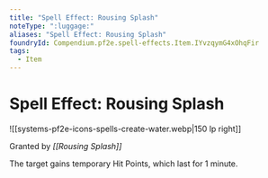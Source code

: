 ```yaml
---
title: "Spell Effect: Rousing Splash"
noteType: ":luggage:"
aliases: "Spell Effect: Rousing Splash"
foundryId: Compendium.pf2e.spell-effects.Item.IYvzqymG4xOhqFir
tags:
  - Item
---
```


# Spell Effect: Rousing Splash
![[systems-pf2e-icons-spells-create-water.webp|150 lp right]]

Granted by _[[Rousing Splash]]_

The target gains temporary Hit Points, which last for 1 minute.
